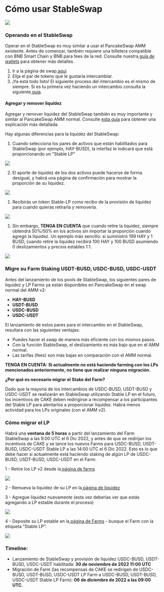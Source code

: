 # Cómo usar StableSwap

![](<../../.gitbook/assets/0 (2) (2).png>)

### **Operando en el StableSwap** <a href="#_tisnq4dp6n4k" id="_tisnq4dp6n4k"></a>

Operar en el StableSwap es muy similar a usar el PancakeSwap AMM existente. Antes de comenzar, también requiere una billetera compatible con BNB Smart Chain y BNB para fees de la red. Consulte nuestra[ guía de wallets](https://docs.pancakeswap.finance/v/espanol/empezando-en-pancakeswap/creando-una-wallet) para obtener más detalles.

1. Ir a la página de swap[ aquí](https://pancakeswap.finance/swap)
2. Elija el par de tokens que le gustaría intercambiar.
3. ¡Ya está todo listo! El siguiente proceso del intercambio es el mismo de siempre. Si es tu primera vez haciendo un intercambio consulta la siguiente[ guía](https://docs.pancakeswap.finance/v/espanol/productos/pancakeswap-exchange/how-to-trade-on-the-pancakeswap-exchange).

#### **Agregar y remover liquidez** <a href="#_xyjd6tg1slff" id="_xyjd6tg1slff"></a>

Agregar y remover liquidez del StableSwap también es muy importante y similar al PancakeSwap AMM normal. Consulte [esta guía](https://docs.pancakeswap.finance/v/espanol/productos/pancakeswap-exchange/anadir-remover-liquidez) para obtener una explicación más detallada.

Hay algunas diferencias para la liquidez del StableSwap:

1. Cuando selecciona los pares de activos que están habilitados para StableSwap (por ejemplo, HAY-BUSD), la interfaz le indicará que está proporcionando un "Stable LP”

![](<../../.gitbook/assets/1 (1) (3).png>)

2. El aporte de liquidez de los dos activos puede hacerse de forma desigual, y habrá una página de confirmación para mostrar la proporción de su liquidez.

![](<../../.gitbook/assets/2 (1) (1).png>)

1. Recibirás un token Stable-LP como recibo de la provisión de liquidez para cuando quieras retirarla y removerla.

![](<../../.gitbook/assets/3 (2).png>)

1. Sin embargo, **TENGA EN CUENTA** que cuando retire la liquidez, siempre obtendrá 50%/50% en los activos sin importar la proporción cuando agregó la liquidez. Un ejemplo más sencillo: si suministró 199 HAY y 1 BUSD, cuando retire la liquidez recibirá 100 HAY y 100 BUSD asumiendo 0 deslizamientos y precios estables 1:1.

![](../../.gitbook/assets/4.png)

### **Migre su Farm Staking USDT-BUSD, USDC-BUSD, USDC-USDT** <a href="#_mzfjxp6fs957" id="_mzfjxp6fs957"></a>

Antes del lanzamiento de los pools de StableSwap, los siguientes pares de liquidez y LP Farms ya están disponibles en PancakeSwap en el swap normal del AMM v2:

* **HAY-BUSD**
* **USDT-BUSD**
* **USDC-BUSD**
* **USDC-USDT**

El lanzamiento de estos pares para el intercambio en el StableSwap, resultara con las siguientes ventajas:

* Puedes hacer el swap de manera más eficiente con los mismos pasos.
* Con la función StableSwap, el deslizamiento es más bajo que en el AMM normal.
* Las tarifas (fees) son más bajas en comparación con el AMM normal.

**TENGA EN CUENTA: Si actualmente no está haciendo farming con los LPs mencionados anteriormente, no tiene que realizar ninguna migración.**

**¿Por qué es necesario migrar el Stake del Farm?**

Dado que la mayoría de los intercambios de USDC-BUSD, USDT-BUSD y USDC-USDT se realizarán en StableSwap utilizando Stable LP en el futuro, los incentivos de CAKE deben redirigirse a recompensar a los participantes del Stable LP para alentarlos a proporcionar liquidez. Habrá menos actividad para los LPs originales (con el AMM v2).

### **Cómo migrar el LP** <a href="#_a8baiyezdqzf" id="_a8baiyezdqzf"></a>

Habrá una **ventana de 5 horas** a partir del lanzamiento del Farm StableSwap a las 9:00 UTC el 6 Dic 2022, y antes de que se redirijan los incentivos de CAKE y se lance los nuevos Farms para USDC-BUSD, USDT-BUSD, USDC-USDT Stable LP a las 14:00 UTC el 6 Dic 2022. Esto es lo que debe hacer si actualmente está haciendo staking de algún LP de USDC-BUSD, USDT-BUSD, USDC-USDT en el Farm:

1 - Retire los LP v2 desde la[ página de farms](https://pancakeswap.finance/farms)

![](<../../.gitbook/assets/5 (2).png>)

2 - Remueva la liquidez de su LP en la[ página de liquidez](https://pancakeswap.finance/liquidity)

3 - Agregue liquidez nuevamente (esta vez deberías ver que estás agregando a LP estable durante el proceso)

![](<../../.gitbook/assets/6 (1).png>)

4 - Deposite su LP estable en la[ página de Farms](https://pancakeswap.finance/farms) - busque el Farm con la etiqueta “Stable LP”.

![](../../.gitbook/assets/7.png)

### **Timeline:** <a href="#_j0bq0daiy2lb" id="_j0bq0daiy2lb"></a>

* Lanzamiento de StableSwap y provisión de liquidez USDC-BUSD, USDT-BUSD, USDC-USDT habilitada: **30 de noviembre de 2022 11:00 UTC**
* Migración de Farm (las recompensas de CAKE se redirigen de USDC-BUSD, USDT-BUSD, USDC-USDT LP Farm a USDC-BUSD, USDT-BUSD, USDC-USDT Stable LP Farm): **06** **de diciembre de 2022 a las 09:00 UTC.**
